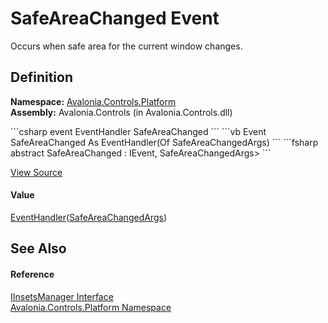 # SafeAreaChanged Event


Occurs when safe area for the current window changes.



## Definition
**Namespace:** <a href="N_Avalonia_Controls_Platform">Avalonia.Controls.Platform</a>  
**Assembly:** Avalonia.Controls (in Avalonia.Controls.dll)

<Tabs groupId="api-code-preview">
<TabItem value="csharp" label="C#">
```csharp
event EventHandler<SafeAreaChangedArgs> SafeAreaChanged
```
</TabItem>
<TabItem value="vb" label="VB">
```vb
Event SafeAreaChanged As EventHandler(Of SafeAreaChangedArgs)
```
</TabItem>
<TabItem value="fsharp" label="F#">
```fsharp
abstract SafeAreaChanged : IEvent<EventHandler<SafeAreaChangedArgs>,
    SafeAreaChangedArgs>
```
</TabItem>
</Tabs>



<a href="https://github.com/AvaloniaUI/Avalonia/tree/master/src/Avalonia.Controls/Platform/IInsetsManager.cs" title="View the source code">View Source</a>



#### Value
<a href="https://learn.microsoft.com/dotnet/api/system.eventhandler-1" target="_blank" rel="noopener noreferrer">EventHandler</a>(<a href="T_Avalonia_Controls_Platform_SafeAreaChangedArgs">SafeAreaChangedArgs</a>)

## See Also


#### Reference
<a href="T_Avalonia_Controls_Platform_IInsetsManager">IInsetsManager Interface</a>  
<a href="N_Avalonia_Controls_Platform">Avalonia.Controls.Platform Namespace</a>  

